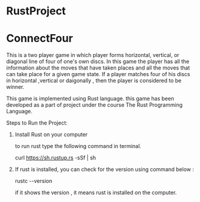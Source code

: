 # RustProject
# ConnectFour
This is a two player game in which player forms horizontal, vertical, or diagonal line of four of one's own discs. In this game the player has all the information about the moves that have taken places and all the moves that can take place for a given game state. If a player matches four of his discs in horizontal ,vertical or daigonally , then the player is considered to be winner.

This game is implemented using Rust language. this game has been developed as a part of project under the course The Rust Programming Language.

Steps to Run the Project:

1. Install Rust on your computer 

   to run rust type the following command in terminal.
   
      curl https://sh.rustup.rs -sSf | sh

2. If rust is installed, you can check for the version using command below :
   
      rustc --version
    
      if it shows the version , it means rust is installed on the computer.
      

     
    
